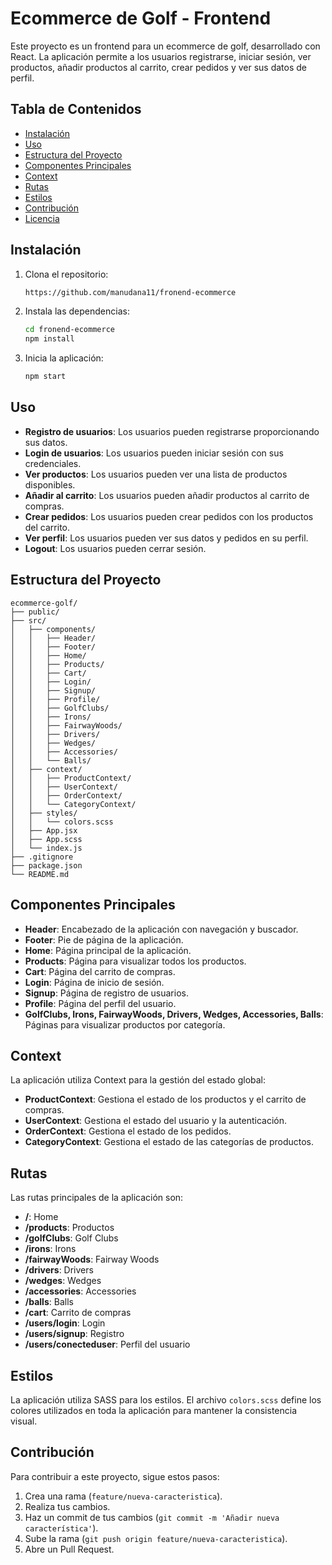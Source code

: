 # Ecommerce de Golf - Frontend

Este proyecto es un frontend para un ecommerce de golf, desarrollado con React. La aplicación permite a los usuarios registrarse, iniciar sesión, ver productos, añadir productos al carrito, crear pedidos y ver sus datos de perfil.

## Tabla de Contenidos

- [Instalación](#instalación)
- [Uso](#uso)
- [Estructura del Proyecto](#estructura-del-proyecto)
- [Componentes Principales](#componentes-principales)
- [Context](#context)
- [Rutas](#rutas)
- [Estilos](#estilos)
- [Contribución](#contribución)
- [Licencia](#licencia)

## Instalación

1. Clona el repositorio:
    ```sh
    https://github.com/manudana11/fronend-ecommerce
    ```

2. Instala las dependencias:
    ```sh
    cd fronend-ecommerce
    npm install
    ```

3. Inicia la aplicación:
    ```sh
    npm start
    ```

## Uso

- **Registro de usuarios**: Los usuarios pueden registrarse proporcionando sus datos.
- **Login de usuarios**: Los usuarios pueden iniciar sesión con sus credenciales.
- **Ver productos**: Los usuarios pueden ver una lista de productos disponibles.
- **Añadir al carrito**: Los usuarios pueden añadir productos al carrito de compras.
- **Crear pedidos**: Los usuarios pueden crear pedidos con los productos del carrito.
- **Ver perfil**: Los usuarios pueden ver sus datos y pedidos en su perfil.
- **Logout**: Los usuarios pueden cerrar sesión.

## Estructura del Proyecto

```plaintext
ecommerce-golf/
├── public/
├── src/
│   ├── components/
│   │   ├── Header/
│   │   ├── Footer/
│   │   ├── Home/
│   │   ├── Products/
│   │   ├── Cart/
│   │   ├── Login/
│   │   ├── Signup/
│   │   ├── Profile/
│   │   ├── GolfClubs/
│   │   ├── Irons/
│   │   ├── FairwayWoods/
│   │   ├── Drivers/
│   │   ├── Wedges/
│   │   ├── Accessories/
│   │   └── Balls/
│   ├── context/
│   │   ├── ProductContext/
│   │   ├── UserContext/
│   │   ├── OrderContext/
│   │   └── CategoryContext/
│   ├── styles/
│   │   └── colors.scss
│   ├── App.jsx
│   ├── App.scss
│   └── index.js
├── .gitignore
├── package.json
└── README.md
```


## Componentes Principales

- **Header**: Encabezado de la aplicación con navegación y buscador.
- **Footer**: Pie de página de la aplicación.
- **Home**: Página principal de la aplicación.
- **Products**: Página para visualizar todos los productos.
- **Cart**: Página del carrito de compras.
- **Login**: Página de inicio de sesión.
- **Signup**: Página de registro de usuarios.
- **Profile**: Página del perfil del usuario.
- **GolfClubs, Irons, FairwayWoods, Drivers, Wedges, Accessories, Balls**: Páginas para visualizar productos por categoría.

## Context

La aplicación utiliza Context para la gestión del estado global:

- **ProductContext**: Gestiona el estado de los productos y el carrito de compras.
- **UserContext**: Gestiona el estado del usuario y la autenticación.
- **OrderContext**: Gestiona el estado de los pedidos.
- **CategoryContext**: Gestiona el estado de las categorías de productos.

## Rutas

Las rutas principales de la aplicación son:

- **/**: Home
- **/products**: Productos
- **/golfClubs**: Golf Clubs
- **/irons**: Irons
- **/fairwayWoods**: Fairway Woods
- **/drivers**: Drivers
- **/wedges**: Wedges
- **/accessories**: Accessories
- **/balls**: Balls
- **/cart**: Carrito de compras
- **/users/login**: Login
- **/users/signup**: Registro
- **/users/conecteduser**: Perfil del usuario

## Estilos

La aplicación utiliza SASS para los estilos. El archivo `colors.scss` define los colores utilizados en toda la aplicación para mantener la consistencia visual.

## Contribución

Para contribuir a este proyecto, sigue estos pasos:

1. Crea una rama (`feature/nueva-caracteristica`).
2. Realiza tus cambios.
3. Haz un commit de tus cambios (`git commit -m 'Añadir nueva característica'`).
4. Sube la rama (`git push origin feature/nueva-caracteristica`).
5. Abre un Pull Request.
